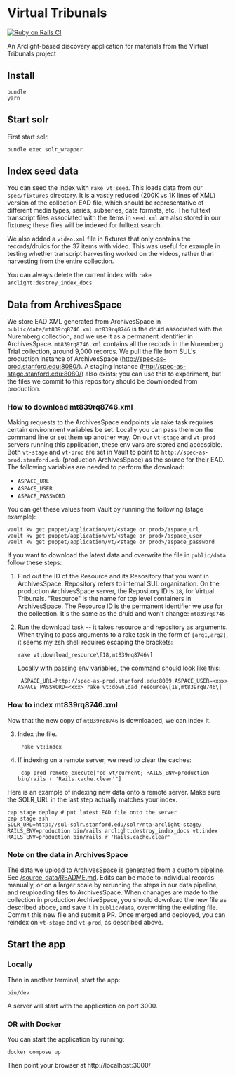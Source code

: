 # Virtual Tribunals
[![Ruby on Rails CI](https://github.com/sul-dlss/vt-arclight/actions/workflows/rubyonrails.yml/badge.svg)](https://github.com/sul-dlss/vt-arclight/actions/workflows/rubyonrails.yml)

An Arclight-based discovery application for materials from the Virtual Tribunals project

## Install
```
bundle
yarn
```


## Start solr
First start solr.
```shell
bundle exec solr_wrapper
```
## Index seed data
You can seed the index with `rake vt:seed`. This loads data from our `spec/fixtures` directory. It is a vastly reduced (200K vs 1K lines of XML) version of the collection EAD file, which should be representative of different media types, series, subseries, date formats, etc. The fulltext transcript files associated with the items in `seed.xml` are also stored in our fixtures; these files will be indexed for fulltext search.

We also added a `video.xml` file in fixtures that only contains the records/druids for the 37 items with video. This was useful for example in testing whether transcript harvesting worked on the videos, rather than harvesting from the entire collection.

You can always delete the current index with `rake arclight:destroy_index_docs`.

## Data from ArchivesSpace

We store EAD XML generated from ArchivesSpace in `public/data/mt839rq8746.xml`. `mt839rq8746` is the druid associated with the Nuremberg collection, and we use it as a permanent identifier in ArchivesSpace. `mt839rq8746.xml` contains all the records in the Nuremberg Trial collection, around 9,000 records. We pull the file from SUL's production instance of ArchivesSpace (http://spec-as-prod.stanford.edu:8080/). A staging instance (http://spec-as-stage.stanford.edu:8080/) also exists; you can use this to experiment, but the files we commit to this repository should be downloaded from production.

### How to download mt839rq8746.xml
Making requests to the ArchivesSpace endpoints via rake task requires certain environment variables be set. Locally you can pass them on the command line or set them up another way. On our `vt-stage` and `vt-prod` servers running this application, these env vars are stored and accessible. Both `vt-stage` and `vt-prod` are set in Vault to point to `http://spec-as-prod.stanford.edu` (production ArchivesSpace) as the source for their EAD. The following variables are needed to perform the download:

- `ASPACE_URL`
- `ASPACE_USER`
- `ASPACE_PASSWORD`

You can get these values from Vault by running the following (stage example):
```shell
vault kv get puppet/application/vt/<stage or prod>/aspace_url
vault kv get puppet/application/vt/<stage or prod>/aspace_user
vault kv get puppet/application/vt/<stage or prod>/aspace_password
```

If you want to download the latest data and overwrite the file in `public/data` follow these steps:

1. Find out the ID of the Resource and its Resository that you want in ArchivesSpace. Repository refers to internal SUL organization. On the production ArchivesSpace server, the Repository ID is `18`, for Virtual Tribunals. "Resource" is the name for top level containers in ArchivesSpace. The Resource ID is the permanent identifier we use for the collection. It's the same as the druid and won't change: `mt839rq8746`

2. Run the download task -- it takes resource and repository as arguments. When trying to pass arguments to a rake task in the form of `[arg1,arg2]`, it seems my zsh shell requires escaping the brackets:
    ```shell
    rake vt:download_resource\[18,mt839rq8746\]           
    ```

    Locally with passing env variables, the command should look like this:
    ```shell
     ASPACE_URL=http://spec-as-prod.stanford.edu:8089 ASPACE_USER=<xxx> ASPACE_PASSWORD=<xxx> rake vt:download_resource\[18,mt839rq8746\]  
     ```
### How to index mt839rq8746.xml

Now that the new copy of `mt839rq8746` is downloaded, we can index it.

3. Index the file.
    ```shell
     rake vt:index 
    ```
4. If indexing on a remote server, we need to clear the caches:
   ```shell
    cap prod remote_execute["cd vt/current; RAILS_ENV=production bin/rails r 'Rails.cache.clear'"]
   ```

Here is an example of indexing new data onto a remote server. Make sure the SOLR_URL in the last step actually matches your index.
```shell
cap stage deploy # put latest EAD file onto the server
cap stage ssh
SOLR_URL=http://sul-solr.stanford.edu/solr/nta-arclight-stage/ RAILS_ENV=production bin/rails arclight:destroy_index_docs vt:index
RAILS_ENV=production bin/rails r 'Rails.cache.clear'
```

### Note on the data in ArchivesSpace
The data we upload to ArchivesSpace is generated from a custom pipeline. See [/source_data/README.md]().
Edits can be made to individual records manually, or on a larger scale by rerunning the steps in our data pipeline, and reuploading files to ArchivesSpace. When chanages are made to the collection in production ArchiveSpace, you should download the new file as described aboce, and save it in `public/data`, overwriting the existing file. Commit this new file and submit a PR. Once merged and deployed, you can reindex on  `vt-stage` and `vt-prod`, as described above.

## Start the app

### Locally
Then in another terminal, start the app:
```shell
bin/dev
```
A server will start with the application on port 3000.

### OR with Docker
You can start the application by running:
```
docker compose up
```
Then point your browser at http://localhost:3000/
